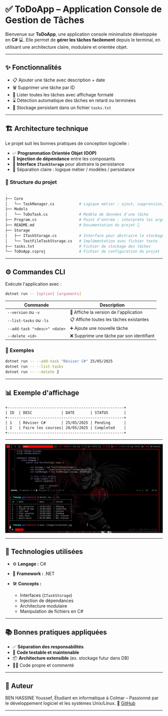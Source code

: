 # ✅ ToDoApp – Application Console de Gestion de Tâches

Bienvenue sur **ToDoApp**, une application console minimaliste développée en **C#** 💻. Elle permet de **gérer les tâches facilement** depuis le terminal, en utilisant une architecture claire, modulaire et orientée objet.

---

## ✨ Fonctionnalités

- 📋 Ajouter une tâche avec description + date
- 🗑️ Supprimer une tâche par ID
- 👀 Lister toutes les tâches avec affichage formaté
- ⌛ Détection automatique des tâches en retard ou terminées
- 💾 Stockage persistant dans un fichier `tasks.txt`

---

## 🏗️ Architecture technique

Le projet suit les bonnes pratiques de conception logicielle :

- ✅ **Programmation Orientée Objet (OOP)**
- 🔌 **Injection de dépendance** entre les composants
- 🔄 **Interface `ITaskStorage`** pour abstraire la persistance
- 🧱 Séparation claire : logique métier / modèles / persistance

### 📂 Structure du projet

```bash
.
├── Core
│   └── TaskManager.cs           # Logique métier : ajout, suppression, listing
├── Models
│   └── ToDoTask.cs              # Modèle de données d'une tâche
├── Program.cs                   # Point d'entrée : interprète les arguments CLI
├── README.md                    # Documentation du projet 📘
├── Storage
│   ├── ITaskStorage.cs          # Interface pour abstraire le stockage
│   └── TextFileTaskStorage.cs   # Implémentation avec fichier texte
├── tasks.txt                    # Fichier de stockage des tâches
└── ToDoApp.csproj               # Fichier de configuration du projet .NET
````

---

## ⚙️ Commandes CLI

Exécute l'application avec :

```bash
dotnet run -- [option] [arguments]
```

| Commande                     | Description                               |
| ---------------------------- | ----------------------------------------- |
| `--version` ou `-v`          | 📌 Affiche la version de l'application    |
| `--list-tasks` ou `-ls`      | 📋 Affiche toutes les tâches existantes   |
| `--add-task "<desc>" <date>` | ➕ Ajoute une nouvelle tâche              |
| `--delete <id>`              | ❌ Supprime une tâche par son identifiant |

### 🧪 Exemples

```bash
dotnet run -- --add-task "Réviser C#" 25/05/2025
dotnet run -- --list-tasks
dotnet run -- --delete 2
```

---

## 📊 Exemple d'affichage

```text
+----------------------------------------------------+
| ID  | DESC             | DATE       | STATUS       |
+----------------------------------------------------+
| 1   | Réviser C#       | 25/05/2025 | Pending      |
| 2   | Faire les courses| 20/05/2025 | Completed    |
+----------------------------------------------------+
```

---

![Exemple](./screenshot.jpg)

---

## 🧠 Technologies utilisées

* ⚙️ **Langage :** C#
* 🧩 **Framework :** .NET
* 🛠️ **Concepts :**

  * Interfaces (`ITaskStorage`)
  * Injection de dépendances
  * Architecture modulaire
  * Manipulation de fichiers en C#

---

## 📚 Bonnes pratiques appliquées

* ✅ **Séparation des responsabilités**
* 🧪 **Code testable et maintenable**
* 📦 **Architecture extensible** (ex. stockage futur dans DB)
* 👨‍💻 Code propre et commenté

---

## 👤 Auteur

BEN HASSINE Youssef, Étudiant en informatique à Colmar – Passionné par le développement logiciel et les systèmes Unix/Linux.
🔗 [GitHub](https://github.com/Xorcist15)

---
